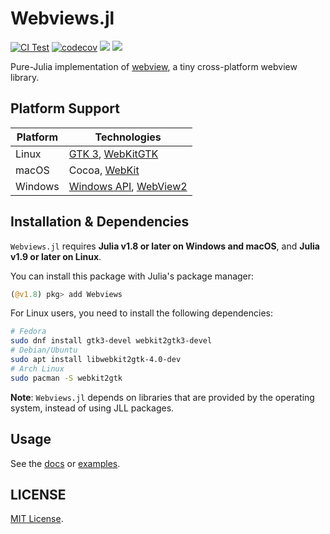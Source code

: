 # Webviews.jl

[![CI Test](https://github.com/sunoru/Webviews.jl/actions/workflows/CI.yml/badge.svg)](https://github.com/sunoru/Webviews.jl/actions/workflows/CI.yml)
[![codecov](https://codecov.io/gh/sunoru/WebViews.jl/branch/main/graph/badge.svg?token=55lxcNYhBO)](https://codecov.io/gh/sunoru/WebViews.jl)
[![](https://img.shields.io/badge/docs-stable-blue.svg)](https://sunoru.github.io/Webviews.jl/stable)
[![](https://img.shields.io/badge/docs-dev-blue.svg)](https://sunoru.github.io/Webviews.jl/dev)

Pure-Julia implementation of [webview](https://github.com/webview/webview),
a tiny cross-platform webview library.

## Platform Support

Platform | Technologies
-------- | ------------
Linux    | [GTK 3](https://docs.gtk.org/gtk3/), [WebKitGTK](https://webkitgtk.org/)
macOS    | Cocoa, [WebKit](https://webkit.org/)
Windows  | [Windows API](https://docs.microsoft.com/en-us/windows/win32/apiindex/windows-api-list), [WebView2](https://developer.microsoft.com/en-us/microsoft-edge/webview2/)

## Installation & Dependencies

`Webviews.jl` requires **Julia v1.8 or later on Windows and macOS**,
and **Julia v1.9 or later on Linux**.

You can install this package with Julia's package manager:

```julia
(@v1.8) pkg> add Webviews
```

For Linux users, you need to install the following dependencies:

```bash
# Fedora
sudo dnf install gtk3-devel webkit2gtk3-devel
# Debian/Ubuntu
sudo apt install libwebkit2gtk-4.0-dev
# Arch Linux
sudo pacman -S webkit2gtk
```

**Note**: `Webviews.jl` depends on libraries that are provided by the operating system, instead of using JLL packages.

## Usage

See the [docs](https://sunoru.github.io/Webviews.jl/dev/) or [examples](./examples/).

## LICENSE
[MIT License](./LICENSE).
